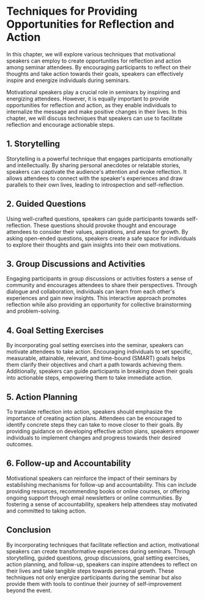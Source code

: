 Techniques for Providing Opportunities for Reflection and Action
=========================================================================

In this chapter, we will explore various techniques that motivational speakers can employ to create opportunities for reflection and action among seminar attendees. By encouraging participants to reflect on their thoughts and take action towards their goals, speakers can effectively inspire and energize individuals during seminars.



Motivational speakers play a crucial role in seminars by inspiring and energizing attendees. However, it is equally important to provide opportunities for reflection and action, as they enable individuals to internalize the message and make positive changes in their lives. In this chapter, we will discuss techniques that speakers can use to facilitate reflection and encourage actionable steps.

1\. Storytelling
---------------

Storytelling is a powerful technique that engages participants emotionally and intellectually. By sharing personal anecdotes or relatable stories, speakers can captivate the audience's attention and evoke reflection. It allows attendees to connect with the speaker's experiences and draw parallels to their own lives, leading to introspection and self-reflection.

2\. Guided Questions
-------------------

Using well-crafted questions, speakers can guide participants towards self-reflection. These questions should provoke thought and encourage attendees to consider their values, aspirations, and areas for growth. By asking open-ended questions, speakers create a safe space for individuals to explore their thoughts and gain insights into their own motivations.

3\. Group Discussions and Activities
-----------------------------------

Engaging participants in group discussions or activities fosters a sense of community and encourages attendees to share their perspectives. Through dialogue and collaboration, individuals can learn from each other's experiences and gain new insights. This interactive approach promotes reflection while also providing an opportunity for collective brainstorming and problem-solving.

4\. Goal Setting Exercises
-------------------------

By incorporating goal setting exercises into the seminar, speakers can motivate attendees to take action. Encouraging individuals to set specific, measurable, attainable, relevant, and time-bound (SMART) goals helps them clarify their objectives and chart a path towards achieving them. Additionally, speakers can guide participants in breaking down their goals into actionable steps, empowering them to take immediate action.

5\. Action Planning
------------------

To translate reflection into action, speakers should emphasize the importance of creating action plans. Attendees can be encouraged to identify concrete steps they can take to move closer to their goals. By providing guidance on developing effective action plans, speakers empower individuals to implement changes and progress towards their desired outcomes.

6\. Follow-up and Accountability
-------------------------------

Motivational speakers can reinforce the impact of their seminars by establishing mechanisms for follow-up and accountability. This can include providing resources, recommending books or online courses, or offering ongoing support through email newsletters or online communities. By fostering a sense of accountability, speakers help attendees stay motivated and committed to taking action.

Conclusion
----------

By incorporating techniques that facilitate reflection and action, motivational speakers can create transformative experiences during seminars. Through storytelling, guided questions, group discussions, goal setting exercises, action planning, and follow-up, speakers can inspire attendees to reflect on their lives and take tangible steps towards personal growth. These techniques not only energize participants during the seminar but also provide them with tools to continue their journey of self-improvement beyond the event.

